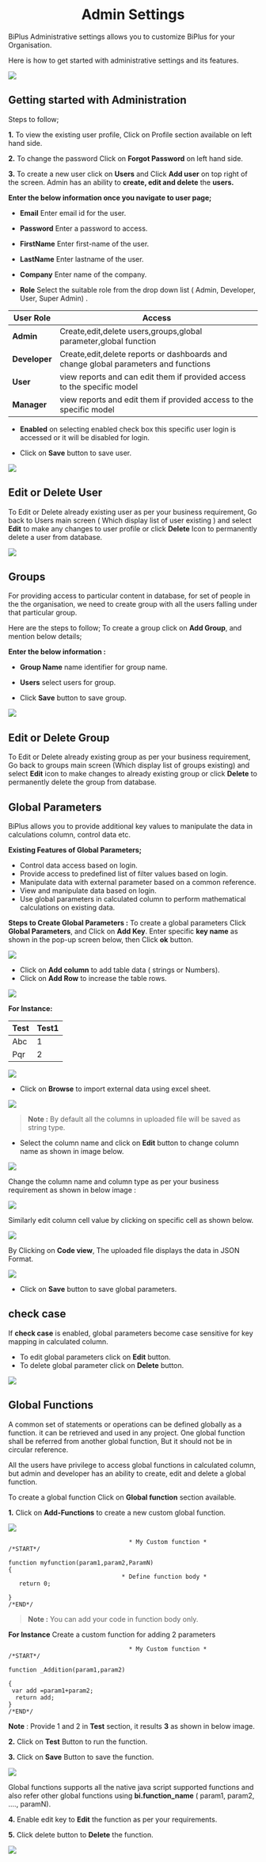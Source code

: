 

 <center><h1>Admin Settings</h1></center>

BiPlus Administrative settings allows you to customize BiPlus for your Organisation.

Here is how to get started with administrative settings and its features.

![
](https://raw.githubusercontent.com/sv18042016/fp1/d61beb27f6c032b0573919bc8b1806668f9b6d97/images/full_admin1.png)

## Getting started with Administration

Steps to follow;

**1.** To view the existing user profile, Click on Profile section available on left hand side. 

**2.** To change the password Click on **Forgot Password** on left hand side.

**3.** To create a new user click on **Users** and Click **Add user** on top right of the screen. Admin has an ability to **create, edit and delete** the **users.**
 
**Enter the below information once you navigate to user page;**

- **Email** Enter email id for the user.

- **Password** Enter a password to access.

- **FirstName** Enter first-name of the user.

- **LastName** Enter lastname of the user. 

- **Company** Enter name of the company.

- **Role** Select the suitable role from the drop down list ( Admin, Developer, User, Super Admin) .

| User Role |  Access|
|--|--|
| **Admin** | Create,edit,delete users,groups,global parameter,global function |
|**Developer**|Create,edit,delete reports or dashboards and change global parameters and functions|
|**User**|view reports and can edit them if provided access to the specific model|
|**Manager**|view reports and edit them if provided access to the specific model|

- **Enabled** on selecting enabled check box this specific user login is accessed or it will be disabled for login.

- Click on **Save** button to save user.

![
](https://raw.githubusercontent.com/sv18042016/fp1/cdd2483566966ccdd9bf8fdb0404076c90a7fc09/images/full_userd.png)

## Edit or Delete User

To Edit or Delete already existing user as per your business requirement, Go back to Users main screen ( Which display list of user existing )  and select **Edit** to make any changes to user profile  or click **Delete** Icon to permanently delete a user from database.

![
](https://raw.githubusercontent.com/sv18042016/fp1/1f49ce0c89ffb5873eef9fcb340937f15e101560/images/full_edit_user.png)

## Groups

 For providing access to particular content in database, for set of people in the the organisation, we need to create group with all the users falling under that particular group.

Here are the steps to follow;
To create a group click on **Add Group**, and mention below details;

**Enter the below information :**

- **Group Name** name identifier for group name.

- **Users** select  users for group.

- Click **Save** button to save group.

![
](https://raw.githubusercontent.com/sv18042016/fp1/3114f27feb369a1d0df91c6dd0e8dab965a0b6da/images/full_group.png)

## Edit or Delete Group

To Edit or Delete already existing group as per your business requirement, Go back to groups main screen (Which display list of groups existing)  and select **Edit** icon to make changes to already existing group or click **Delete** to permanently delete the group from database.

## Global Parameters

BiPlus allows you to provide additional key values to manipulate the data in calculations column, control data etc. 

 **Existing Features of Global Parameters;**
- Control data access based on login.
- Provide access to predefined list of filter values based on login.
- Manipulate data with external parameter based on a common reference.
- View and manipulate data based on login.
- Use global parameters in calculated column to perform mathematical calculations on existing data.

**Steps to Create Global Parameters :**
To create a global parameters Click **Global Parameters**, and Click on **Add Key**. Enter specific **key name** as shown in the pop-up screen below, then Click **ok** button.

![
](https://raw.githubusercontent.com/sv18042016/fp1/358cf93ac803463e1de7a9de99fda806615ab45d/images/full_global_para.png)
 
 - Click on **Add column** to add table data ( strings or Numbers).
 - Click on **Add Row** to increase the table rows.
 
![
](https://raw.githubusercontent.com/sv18042016/fp1/0972156040148c1e863bc4456d9705e52cf046b5/images/full_global_para1.png)

 **For Instance:**

|Test  |Test1  |
|--|--|
| Abc | 1 |
|Pqr  | 2 |

![
](https://raw.githubusercontent.com/sv18042016/fp1/0972156040148c1e863bc4456d9705e52cf046b5/images/add_column.png)

- Click on **Browse** to import external data using excel sheet.

![
](https://raw.githubusercontent.com/sv18042016/fp1/315833fba561101dcd95aa6d0ad9560694aeff02/images/browse_gp.png)

>**Note :** By default all the columns in uploaded file will be saved as string type. 

- Select the column name and click on **Edit** button to change column name as shown in image below.

![
](https://raw.githubusercontent.com/sv18042016/fp1/315833fba561101dcd95aa6d0ad9560694aeff02/images/upload_gp.png) 

 Change the column name and column type as per your business requirement as shown in below image :
 
![
](https://raw.githubusercontent.com/sv18042016/fp1/d9f487e8bcb13f913640bdce2a7030f7b519167a/images/para2.png)

Similarly edit column cell value by clicking on specific cell as shown below.

![
](https://raw.githubusercontent.com/sv18042016/fp1/90ce2c5c848ba57722a38cdfb7623b6037e12058/images/para3.png)

By Clicking on **Code view**, The uploaded file displays the data in JSON Format.

![
](https://raw.githubusercontent.com/sv18042016/fp1/7ca7febb2aec49c8c334dbe0ba8301fc146905ca/images/Json.png)

- Click on **Save** button to save global parameters.

## check case

If **check case** is enabled, global parameters become case sensitive for key mapping in calculated column.

- To edit global parameters click on **Edit** button.
- To delete global parameter click on **Delete** button.

![
](https://raw.githubusercontent.com/sv18042016/fp1/b1569c9d8cc1d909d7b645a3e6e2ec3c21453852/images/checkcase.png)

## Global Functions

A common set of statements or operations can be defined globally as a function. it can be retrieved and used in any project. One global function shall be referred from another global function, But it should not be in circular reference.  

All the users have privilege to access global functions in calculated column, but admin and developer has an ability to create, edit and delete a global function.

To create a global function Click on **Global function** section available.

**1.**  Click on **Add-Functions** to create a new custom global function.

![
](https://raw.githubusercontent.com/sv18042016/fp1/d9712e86a6881444e961d60dfc6aab30bf665172/images/func1.png)

```
                                  * My Custom function *
/*START*/ 

function myfunction(param1,param2,ParamN)
{
                                * Define function body *  
   return 0;
   
}
/*END*/
```
> **Note :** You can add your code in function body only.

 **For Instance**  Create a custom function for adding 2 parameters


```
                                  * My Custom function *
/*START*/ 

function _Addition(param1,param2)

{
 var add =param1+param2;  
  return add;
}
/*END*/
```
 **Note** : Provide 1 and 2 in **Test** section, it results **3** as shown in below image.

**2.** Click on **Test** Button  to run the function.

**3.** Click on **Save** Button to save the function.

![
](https://raw.githubusercontent.com/sv18042016/fp1/2c15dfa03d8ed5eed5cdffdc1335c22ce759300c/images/global_functions.png)

Global functions supports all the native java script supported functions and also refer other global functions using  **bi.function_name** ( param1, param2, ...., paramN).

**4.**  Enable edit key to **Edit** the function as per your requirements.

**5.** Click  delete button to **Delete** the function.

![
](https://raw.githubusercontent.com/sv18042016/fp1/d82a8c27ff4c376dad7db79873f75867a4e49aca/images/edit_func.png)
<!--stackedit_data:
eyJoaXN0b3J5IjpbLTIwOTM1ODE0MjNdfQ==
-->